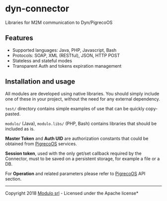 # dyn-connector
Libraries for M2M communication to Dyn/PigrecoOS

## Features
* Supported languages: Java, PHP, Javascript, Bash
* Protocols: SOAP, XML (RESTful), JSON, HTTP POST
* Stateless and stateful modes
* Transparent Auth and tokens expiration management
 
## Installation and usage
All modules are developed using native libraries. You should simply include one of these in your project, without the need for any external dependency.

`test/` directory contains simple examples of use that can be quickly copy-pasted.

`modulo/` (Java), `modulo.libs/` (PHP, Bash) contains libraries that should be included as is.

**Master Token** and **Auth UID** are authorization constants that could be obtained from [PigrecoOS](http://www.pigrecoos.it) services.

**Session token**, used with the only get/set callback required by the Connector, must to be saved on a persistent storage, for example a file or a DB.

For **Operation** and related parameters please refer to [PigrecoOS](http://www.pigrecoos.it) API section.

---

Copyright 2018 [Modulo srl](http://www.modulo.srl) - Licensed under the Apache license*

